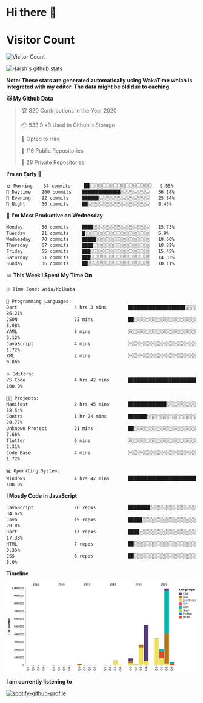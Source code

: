 # Hi there 👋 

# Visitor Count
![Visitor Count](https://profile-counter.glitch.me/harsh2201/count.svg)

![Harsh's github stats](https://github-readme-stats.vercel.app/api?username=harsh2201&show_icons=true&theme=radical)

**Note: These stats are generated automatically using WakaTime which is integreted with my editor. The data might be old due to caching.**

<!--START_SECTION:waka-->
**🐱 My Github Data** 

> 🏆 820 Contributions in the Year 2020
 > 
> 📦 533.9 kB Used in Github's Storage 
 > 
> 💼 Opted to Hire
 > 
> 📜 116 Public Repositories
 > 
> 🔑 28 Private Repositories 

**I'm an Early 🐤** 

```text
🌞 Morning    34 commits     ██░░░░░░░░░░░░░░░░░░░░░░░   9.55% 
🌆 Daytime    200 commits    ██████████████░░░░░░░░░░░   56.18% 
🌃 Evening    92 commits     ██████░░░░░░░░░░░░░░░░░░░   25.84% 
🌙 Night      30 commits     ██░░░░░░░░░░░░░░░░░░░░░░░   8.43%

```
📅 **I'm Most Productive on Wednesday** 

```text
Monday       56 commits     ████░░░░░░░░░░░░░░░░░░░░░   15.73% 
Tuesday      21 commits     █░░░░░░░░░░░░░░░░░░░░░░░░   5.9% 
Wednesday    70 commits     █████░░░░░░░░░░░░░░░░░░░░   19.66% 
Thursday     67 commits     ████░░░░░░░░░░░░░░░░░░░░░   18.82% 
Friday       55 commits     ███░░░░░░░░░░░░░░░░░░░░░░   15.45% 
Saturday     51 commits     ███░░░░░░░░░░░░░░░░░░░░░░   14.33% 
Sunday       36 commits     ██░░░░░░░░░░░░░░░░░░░░░░░   10.11%

```


📊 **This Week I Spent My Time On** 

```text
⌚︎ Time Zone: Asia/Kolkata

💬 Programming Languages: 
Dart                     4 hrs 3 mins        █████████████████████░░░░   86.21% 
JSON                     22 mins             ██░░░░░░░░░░░░░░░░░░░░░░░   8.08% 
YAML                     8 mins              ░░░░░░░░░░░░░░░░░░░░░░░░░   3.12% 
JavaScript               4 mins              ░░░░░░░░░░░░░░░░░░░░░░░░░   1.72% 
XML                      2 mins              ░░░░░░░░░░░░░░░░░░░░░░░░░   0.86%

🔥 Editors: 
VS Code                  4 hrs 42 mins       █████████████████████████   100.0%

🐱‍💻 Projects: 
Manifest                 2 hrs 45 mins       ██████████████░░░░░░░░░░░   58.54% 
Contra                   1 hr 24 mins        ███████░░░░░░░░░░░░░░░░░░   29.77% 
Unknown Project          21 mins             ██░░░░░░░░░░░░░░░░░░░░░░░   7.66% 
flutter                  6 mins              ░░░░░░░░░░░░░░░░░░░░░░░░░   2.31% 
Code Base                4 mins              ░░░░░░░░░░░░░░░░░░░░░░░░░   1.72%

💻 Operating System: 
Windows                  4 hrs 42 mins       █████████████████████████   100.0%

```

**I Mostly Code in JavaScript** 

```text
JavaScript               26 repos            ████████░░░░░░░░░░░░░░░░░   34.67% 
Java                     15 repos            █████░░░░░░░░░░░░░░░░░░░░   20.0% 
Dart                     13 repos            ████░░░░░░░░░░░░░░░░░░░░░   17.33% 
HTML                     7 repos             ██░░░░░░░░░░░░░░░░░░░░░░░   9.33% 
CSS                      6 repos             ██░░░░░░░░░░░░░░░░░░░░░░░   8.0%

```


**Timeline**

![Chart not found](https://github.com/harsh2201/harsh2201/blob/master/charts/bar_graph.png) 


<!--END_SECTION:waka-->


**I am currently listening to**

[![spotify-github-profile](https://spotify-github-profile.vercel.app/api/view?uid=0zd53poz5lu9da8yk1wq8bpss&cover_image=true)](https://spotify-github-profile.vercel.app/api/view?uid=0zd53poz5lu9da8yk1wq8bpss&redirect=true) 
